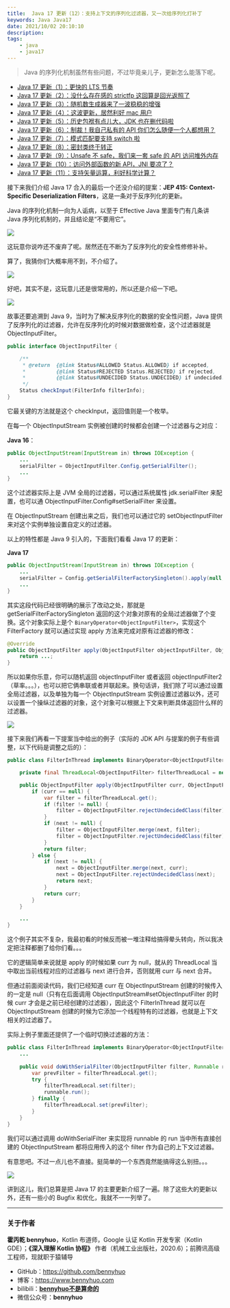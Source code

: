 ```yaml
---
title:  Java 17 更新（12）：支持上下文的序列化过滤器，又一次给序列化打补丁 
keywords: Java Java17 
date: 2021/10/02 20:10:10
description: 
tags: 
    - java
    - java17 
---
```


> Java 的序列化机制虽然有些问题，不过毕竟亲儿子，更新怎么能落下呢。 



<!-- more -->




* [Java 17 更新（1）：更快的 LTS 节奏](https://www.bennyhuo.com/2021/09/26/Java17-Updates-01-intro/)
* [Java 17 更新（2）：没什么存在感的 strictfp 这回算是回光返照了](https://www.bennyhuo.com/2021/09/26/Java17-Updates-02-strictfp/)
* [Java 17 更新（3）：随机数生成器来了一波稳稳的增强](https://www.bennyhuo.com/2021/09/27/Java17-Updates-03-random/)
* [Java 17 更新（4）：这波更新，居然利好 mac 用户](https://www.bennyhuo.com/2021/09/27/Java17-Updates-04-mac/)
* [Java 17 更新（5）：历史包袱有点儿大，JDK 也在删代码啦](https://www.bennyhuo.com/2021/09/27/Java17-Updates-05-removed/)
* [Java 17 更新（6）：制裁！我自己私有的 API 你们怎么随便一个人都想用？](https://www.bennyhuo.com/2021/09/27/Java17-Updates-06-internals/)
* [Java 17 更新（7）：模式匹配要支持 switch 啦](https://www.bennyhuo.com/2021/10/02/Java17-Updates-07-switch/)
* [Java 17 更新（8）：密封类终于转正](https://www.bennyhuo.com/2021/10/02/Java17-Updates-08-sealedclass/)
* [Java 17 更新（9）：Unsafe 不 safe，我们来一套 safe 的 API 访问堆外内存](https://www.bennyhuo.com/2021/10/02/Java17-Updates-09-foreignapi-memory/)
* [Java 17 更新（10）：访问外部函数的新 API，JNI 要凉了？](https://www.bennyhuo.com/2021/10/02/Java17-Updates-10-foreignapi-callfunction/)
* [Java 17 更新（11）：支持矢量运算，利好科学计算？](https://www.bennyhuo.com/2021/10/02/Java17-Updates-11-vector/)

接下来我们介绍 Java 17 合入的最后一个还没介绍的提案：**JEP 415: Context-Specific Deserialization Filters**，这是一条对于反序列化的更新。

Java 的序列化机制一向为人诟病，以至于 Effective Java 里面专门有几条讲 Java 序列化机制的，并且结论是“不要用它”。

![](https://kotlinblog-1251218094.costj.myqcloud.com/6c8656be-f0d8-432e-9bfd-94a1fbd7cd6c/media/Java17-Updates/8941D48B.jpg)

这玩意你说咋还不废弃了呢。居然还在不断为了反序列化的安全性修修补补。

算了，我猜你们大概率用不到，不介绍了。

![](https://kotlinblog-1251218094.costj.myqcloud.com/6c8656be-f0d8-432e-9bfd-94a1fbd7cd6c/media/Java17-Updates/8942EB6A.jpg)

好吧，其实不是，这玩意儿还是很常用的，所以还是介绍一下吧。

![](https://kotlinblog-1251218094.costj.myqcloud.com/6c8656be-f0d8-432e-9bfd-94a1fbd7cd6c/media/Java17-Updates-12-contextserialfilter/249FFAAB.png)

故事还要追溯到 Java 9，当时为了解决反序列化的数据的安全性问题，Java 提供了反序列化的过滤器，允许在反序列化的时候对数据做检查，这个过滤器就是 ObjectInputFilter。

```java
public interface ObjectInputFilter {

    /**
     * @return  {@link Status#ALLOWED Status.ALLOWED} if accepted,
     *          {@link Status#REJECTED Status.REJECTED} if rejected,
     *          {@link Status#UNDECIDED Status.UNDECIDED} if undecided.
     */
    Status checkInput(FilterInfo filterInfo);
}
```

它最关键的方法就是这个 checkInput，返回值则是一个枚举。

在每一个 ObjectInputStream 实例被创建的时候都会创建一个过滤器与之对应：

**Java 16**：

```java
public ObjectInputStream(InputStream in) throws IOException {
    ...
    serialFilter = ObjectInputFilter.Config.getSerialFilter();
    ...
}
```

这个过滤器实际上是 JVM 全局的过滤器，可以通过系统属性 jdk.serialFilter 来配置，也可以通 ObjectInputFilter.Config#setSerialFilter 来设置。

在 ObjectInputStream 创建出来之后，我们也可以通过它的 setObjectInputFilter 来对这个实例单独设置自定义的过滤器。

以上的特性都是 Java 9 引入的，下面我们看看 Java 17 的更新：

**Java 17**

```java
public ObjectInputStream(InputStream in) throws IOException {
    ...
    serialFilter = Config.getSerialFilterFactorySingleton().apply(null, Config.getSerialFilter());
    ...
}
```

其实这段代码已经很明确的展示了改动之处，那就是 getSerialFilterFactorySingleton 返回的这个对象对原有的全局过滤器做了个变换。这个对象实际上是个 `BinaryOperator<ObjectInputFilter>`，实现这个 FilterFactory 就可以通过实现 apply 方法来完成对原有过滤器的修改：

```java
@Override
public ObjectInputFilter apply(ObjectInputFilter objectInputFilter, ObjectInputFilter objectInputFilter2) {
    return ...;
}
```

所以如果你乐意，你可以随机返回 objectInputFilter 或者返回 objectInputFilter2（草率。。。），也可以把它俩串联或者并联起来。换句话讲，我们除了可以通过设置全局过滤器，以及单独为每一个 ObjectInputStream 实例设置过滤器以外，还可以设置一个操纵过滤器的对象，这个对象可以根据上下文来判断具体返回什么样的过滤器。

![](https://kotlinblog-1251218094.costj.myqcloud.com/6c8656be-f0d8-432e-9bfd-94a1fbd7cd6c/media/Java17-Updates-12-contextserialfilter/24A164DA.png)

接下来我们再看一下提案当中给出的例子（实际的 JDK API 与提案的例子有些调整，以下代码是调整之后的）：

```java
public class FilterInThread implements BinaryOperator<ObjectInputFilter> {

    private final ThreadLocal<ObjectInputFilter> filterThreadLocal = new ThreadLocal<>();

    public ObjectInputFilter apply(ObjectInputFilter curr, ObjectInputFilter next) {
        if (curr == null) {
            var filter = filterThreadLocal.get();
            if (filter != null) {
                filter = ObjectInputFilter.rejectUndecidedClass(filter);
            }
            if (next != null) {
                filter = ObjectInputFilter.merge(next, filter);
                filter = ObjectInputFilter.rejectUndecidedClass(filter);
            }
            return filter;
        } else {
            if (next != null) {
                next = ObjectInputFilter.merge(next, curr);
                next = ObjectInputFilter.rejectUndecidedClass(next);
                return next;
            }
            return curr;
        }
    }

    ...
}
```

这个例子其实不复杂，我最初看的时候反而被一堆注释给搞得晕头转向，所以我决定把注释都删了给你们看。。。

它的逻辑简单来说就是 apply 的时候如果 curr 为 null，就从的 ThreadLocal 当中取出当前线程对应的过滤器与 next 进行合并，否则就用 curr 与 next 合并。

但通过前面阅读代码，我们已经知道 curr 在 ObjectInputStream 创建的时候传入的一定是 null（只有在后面调用 ObjectInputStream#setObjectInputFilter 的时候 curr 才会是之前已经创建的过滤器），因此这个 FilterInThread 就可以在 ObjectInputStream 创建的时候为它添加一个线程特有的过滤器，也就是上下文相关的过滤器了。

实际上例子里面还提供了一个临时切换过滤器的方法：

```java
public class FilterInThread implements BinaryOperator<ObjectInputFilter> {
    ...
    
    public void doWithSerialFilter(ObjectInputFilter filter, Runnable runnable) {
        var prevFilter = filterThreadLocal.get();
        try {
            filterThreadLocal.set(filter);
            runnable.run();
        } finally {
            filterThreadLocal.set(prevFilter);
        }
    }
}
```

我们可以通过调用 doWithSerialFilter 来实现将 runnable 的 run 当中所有直接创建的 ObjectInputStream 都将应用传入的这个 filter 作为自己的上下文过滤器。

有意思吧。不过一点儿也不直接。挺简单的一个东西竟然能搞得这么别扭。。。

![](https://kotlinblog-1251218094.costj.myqcloud.com/6c8656be-f0d8-432e-9bfd-94a1fbd7cd6c/media/Java17-Updates/00DC34EC.gif)

讲到这儿，我们总算是把 Java 17 的主要更新介绍了一遍。除了这些大的更新以外，还有一些小的 Bugfix 和优化，我就不一一列举了。


---

### 关于作者

**霍丙乾 bennyhuo**，Kotlin 布道师，Google 认证 Kotlin 开发专家（Kotlin GDE）；**《深入理解 Kotlin 协程》** 作者（机械工业出版社，2020.6）；前腾讯高级工程师，现就职于猿辅导

* GitHub：https://github.com/bennyhuo
* 博客：https://www.bennyhuo.com
* bilibili：[**bennyhuo不是算命的**](https://space.bilibili.com/28615855)
* 微信公众号：**bennyhuo**
